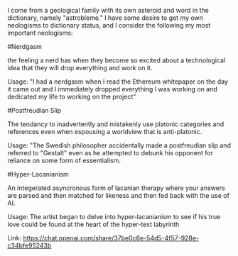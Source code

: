 
I come from a geological family with its own asteroid and word in the dictionary, namely "astrobleme." I have some desire to get my own neologisms to dictionary status, and I consider the following my most important neologisms:

#Nerdgasm

the feeling a nerd has when they become so excited about a technological idea that they will drop everything and work on it. 

Usage: "I had a nerdgasm when I read the Ethereum whitepaper on the day it came out and I immediately dropped everything I was working on and dedicated my life to working on the project" 


#Postfreudian Slip

The tendancy to inadvertently and mistakenly use platonic categories and references even when espousing a worldview that is anti-platonic. 

Usage: "The Swedish philosopher accidentally made a postfreudian slip and referred to "Gestalt" even as he attempted to debunk his opponent for reliance on some form of essentialism.  


#Hyper-Lacanianism

An integerated asyncronous form of lacanian therapy where your answers are parsed and then matched for likeness and then fed back with the use of AI.  

Usage: The artist began to delve into hyper-lacanianism to see if his true love could be found at the heart of the hyper-text labyrinth 

Link: https://chat.openai.com/share/37be0c6e-54d5-4f57-928e-c34bfe95243b



